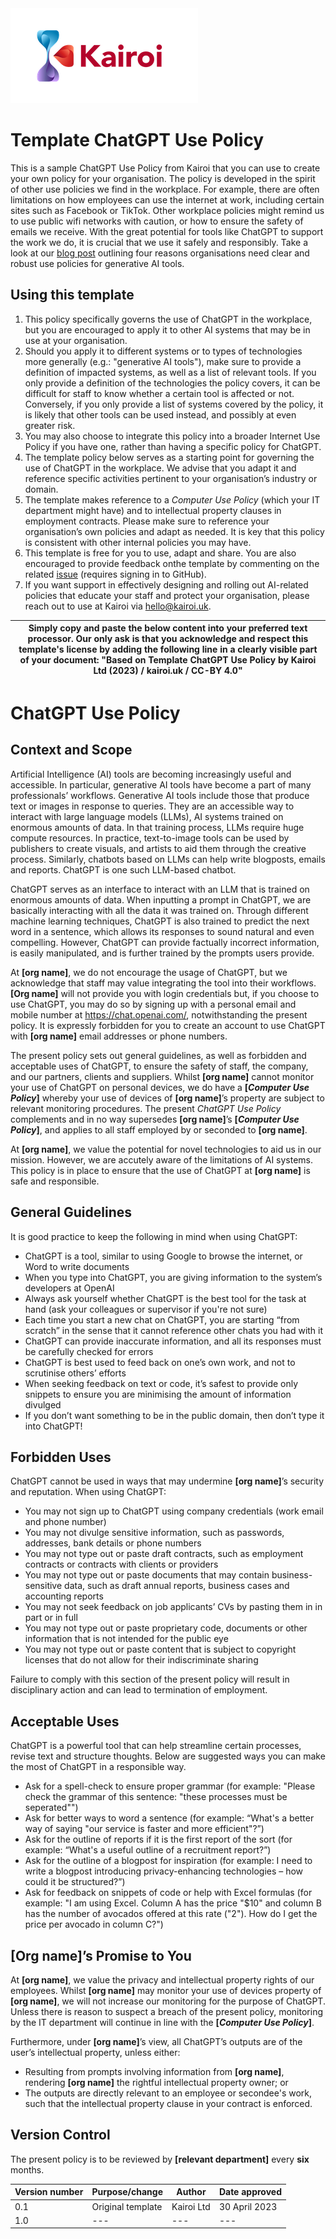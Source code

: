 <img src="https://github.com/KairoiAI/Branding/blob/main/Logo/Kairoi_Logo_Small.png?raw=true">

# Template ChatGPT Use Policy
This is a sample ChatGPT Use Policy from Kairoi that you can use to create your own policy for your organisation.
The policy is developed in the spirit of other use policies we find in the workplace.
For example, there are often limitations on how employees can use the internet at work, including certain sites such as Facebook or TikTok.
Other workplace policies might remind us to use public wifi networks with caution, or how to ensure the safety of emails we receive.
With the great potential for tools like ChatGPT to support the work we do, it is crucial that we use it safely and responsibly.
Take a look at our [blog post](https://kairoi.uk/blog/generative-ai-use-policy/) outlining four reasons organisations need clear and robust use policies for generative AI tools.

## Using this template
1. This policy specifically governs the use of ChatGPT in the workplace, but you are encouraged to apply it to other AI systems that may be in use at your organisation.
2. Should you apply it to different systems or to types of technologies more generally (e.g.: "generative AI tools"), make sure to provide a definition of impacted systems, as well as a list of relevant tools.
If you only provide a definition of the technologies the policy covers, it can be difficult for staff to know whether a certain tool is affected or not.
Conversely, if you only provide a list of systems covered by the policy, it is likely that other tools can be used instead, and possibly at even greater risk.
3. You may also choose to integrate this policy into a broader Internet Use Policy if you have one, rather than having a specific policy for ChatGPT.
4. The template policy below serves as a starting point for governing the use of ChatGPT in the workplace.
We advise that you adapt it and reference specific activities pertinent to your organisation’s industry or domain.
5. The template makes reference to a _Computer Use Policy_ (which your IT department might have) and to intellectual property clauses in employment contracts.
Please make sure to reference your organisation’s own policies and adapt as needed. It is key that this policy is consistent with other internal policies you may have.
6. This template is free for you to use, adapt and share.
You are also encouraged to provide feedback onthe template by commenting on the related [issue]([url](https://github.com/KairoiAI/Resources/issues/1)) (requires signing in to GitHub).
7. If you want support in effectively designing and rolling out AI-related policies that educate your staff and protect your organisation, please reach out to use at Kairoi via hello@kairoi.uk.

| Simply copy and paste the below content into your preferred text processor. Our only ask is that you acknowledge and respect this template's license by adding the following line in a clearly visible part of your document: "Based on Template ChatGPT Use Policy by Kairoi Ltd (2023) / kairoi.uk / CC-BY 4.0" |
|---|

# ChatGPT Use Policy
## Context and Scope
Artificial Intelligence (AI) tools are becoming increasingly useful and accessible.
In particular, generative AI tools have become a part of many professionals’ workflows.
Generative AI tools include those that produce text or images in response to queries.
They are an accessible way to interact with large language models (LLMs), AI systems trained on enormous amounts of data.
In that training process, LLMs require huge compute resources.
In practice, text-to-image tools can be used by publishers to create visuals, and artists to aid them through the creative process.
Similarly, chatbots based on LLMs can help write blogposts, emails and reports.
ChatGPT is one such LLM-based chatbot.

ChatGPT serves as an interface to interact with an LLM that is trained on enormous amounts of data.
When inputting a prompt in ChatGPT, we are basically interacting with all the data it was trained on.
Through different machine learning techniques, ChatGPT is also trained to predict the next word in a sentence, which allows its responses to sound natural and even compelling.
However, ChatGPT can provide factually incorrect information, is easily manipulated, and is further trained by the prompts users provide.

At **[org name]**, we do not encourage the usage of ChatGPT, but we acknowledge that staff may value integrating the tool into their workflows.
**[Org name]** will not provide you with login credentials but, if you choose to use ChatGPT, you may do so by signing up with a personal email and mobile number at https://chat.openai.com/, notwithstanding the present policy.
It is expressly forbidden for you to create an account to use ChatGPT with **[org name]** email addresses or phone numbers.

The present policy sets out general guidelines, as well as forbidden and acceptable uses of ChatGPT, to ensure the safety of staff, the company, and our partners, clients and suppliers.
Whilst **[org name]** cannot monitor your use of ChatGPT on personal devices, we do have a **[_Computer Use Policy_]** whereby your use of devices of **[org name]**’s property are subject to relevant monitoring procedures.
The present _ChatGPT Use Policy_ complements and in no way supersedes **[org name]**’s **[_Computer Use Policy_]**, and applies to all staff employed by or seconded to **[org name]**.

At **[org name]**, we value the potential for novel technologies to aid us in our mission. However, we are accutely aware of the limitations of AI systems. This policy is in place to ensure that the use of ChatGPT at **[org name]** is safe and responsible.

## General Guidelines
It is good practice to keep the following in mind when using ChatGPT:
* ChatGPT is a tool, similar to using Google to browse the internet, or Word to write documents
* When you type into ChatGPT, you are giving information to the system’s developers at OpenAI
* Always ask yourself whether ChatGPT is the best tool for the task at hand (ask your colleagues or supervisor if you're not sure)
* Each time you start a new chat on ChatGPT, you are starting “from scratch” in the sense that it cannot reference other chats you had with it
* ChatGPT can provide inaccurate information, and all its responses must be carefully checked for errors
* ChatGPT is best used to feed back on one’s own work, and not to scrutinise others’ efforts
* When seeking feedback on text or code, it’s safest to provide only snippets to ensure you are minimising the amount of information divulged
* If you don’t want something to be in the public domain, then don’t type it into ChatGPT!

## Forbidden Uses
ChatGPT cannot be used in ways that may undermine **[org name]**’s security and reputation. When using ChatGPT:
* You may not sign up to ChatGPT using company credentials (work email and phone number)
* You may not divulge sensitive information, such as passwords, addresses, bank details or phone numbers
* You may not type out or paste draft contracts, such as employment contracts or contracts with clients or providers
* You may not type out or paste documents that may contain business-sensitive data, such as draft annual reports, business cases and accounting reports
* You may not seek feedback on job applicants’ CVs by pasting them in in part or in full
* You may not type out or paste proprietary code, documents or other information that is not intended for the public eye
* You may not type out or paste content that is subject to copyright licenses that do not allow for their indiscriminate sharing

Failure to comply with this section of the present policy will result in disciplinary action and can lead to termination of employment.

## Acceptable Uses
ChatGPT is a powerful tool that can help streamline certain processes, revise text and structure thoughts. Below are suggested ways you can make the most of ChatGPT in a responsible way.
* Ask for a spell-check to ensure proper grammar (for example: "Please check the grammar of this sentence: "these processes must be seperated"")
* Ask for better ways to word a sentence (for example: “What's a better way of saying "our service is faster and more efficient"?”)
* Ask for the outline of reports if it is the first report of the sort (for example: “What's a useful outline of a recruitment report?”)
* Ask for the outline of a blogpost for inspiration (for example: I need to write a blogpost introducing privacy-enhancing technologies – how could it be structured?”)
* Ask for feedback on snippets of code or help with Excel formulas (for example: "I am using Excel. Column A has the price "$10" and column B has the number of avocados offered at this rate ("2"). How do I get the price per avocado in column C?")

## **[Org name]**’s Promise to You
At **[org name]**, we value the privacy and intellectual property rights of our employees. Whilst **[org name]** may monitor your use of devices property of **[org name]**, we will not increase our monitoring for the purpose of ChatGPT. Unless there is reason to suspect a breach of the present policy, monitoring by the IT department will continue in line with the **[_Computer Use Policy_]**.

Furthermore, under **[org name]**’s view, all ChatGPT’s outputs are of the user’s intellectual property, unless either:
* Resulting from prompts involving information from **[org name]**, rendering **[org name]** the rightful intellectual property owner; or
* The outputs are directly relevant to an employee or secondee's work, such that the intellectual property clause in your contract is enforced.

## Version Control
The present policy is to be reviewed by **[relevant department]** every **six** months.

| Version number | Purpose/change | Author | Date approved |
|---|---|---|---|
| 0.1 | Original template | Kairoi Ltd | 30 April 2023 |
| 1.0 | --- | --- | --- |
